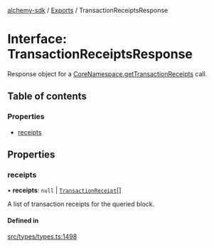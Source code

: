 [alchemy-sdk](../README.md) / [Exports](../modules.md) / TransactionReceiptsResponse

# Interface: TransactionReceiptsResponse

Response object for a [CoreNamespace.getTransactionReceipts](../classes/CoreNamespace.md#gettransactionreceipts) call.

## Table of contents

### Properties

- [receipts](TransactionReceiptsResponse.md#receipts)

## Properties

### receipts

• **receipts**: ``null`` \| [`TransactionReceipt`](TransactionReceipt.md)[]

A list of transaction receipts for the queried block.

#### Defined in

[src/types/types.ts:1498](https://github.com/alchemyplatform/alchemy-sdk-js/blob/e05babb/src/types/types.ts#L1498)
